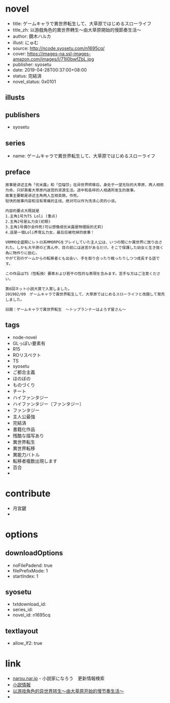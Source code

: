 # novel

- title: ゲームキャラで異世界転生して、大草原ではじめるスローライフ
- title_zh: 以游戲角色的異世界轉生～由大草原開始的慢節奏生活～
- author: 鏑木ハルカ
- illust: にゅむ
- source: http://ncode.syosetu.com/n1695cq/
- cover: https://images-na.ssl-images-amazon.com/images/I/71ll0bwfZbL.jpg
- publisher: syosetu
- date: 2019-04-28T00:37:00+08:00
- status: 完結済
- novel_status: 0x0101

## illusts


## publishers

- syosetu

## series

- name: ゲームキャラで異世界転生して、大草原ではじめるスローライフ

## preface


```
故事是讲述主角「优米露」和「亞瑠莎」在异世界转移后，身处于一望无际的大草原，两人相依为命，只好靠着大草原内迷宫的资源生活。途中和各样的人相遇所发生的故事。
故事主要都是讲述主角两人互相卖萌，作死。
轻快的故事内容和没有胃痛的主线，绝对可以作为洗涤心灵的小说。

内容的要点大既就是
1.主角1号为TS Loli (重点)
2.主角2号是幺力女(初期)
3.主角1号偶尔会作死(可以想像成优米露是物理版的尤莉)
4.這是一個Loli养育幺力女，最后后被吃掉的故事！

VRMMO全盛期にレトロ系MMORPGをプレイしていた主人公は、いつの間にか異世界に放り出された。しかも大平原のど真ん中、目の前には迷宮があるだけ。そこで保護した幼女と生き抜く為に物作りに励む。
やがて別のゲームからの転移者とも出会い、手を取り合ったり戦ったりしつつ成長する話です。

この作品はTS（性転換）要素および若干の性的な表現を含みます。苦手な方はご注意ください。

第6回ネット小説大賞で入賞しました。
201902/09　ゲームキャラで異世界転生して、大草原ではじめるスローライフと改題して発売しました。

旧題：ゲームキャラで異世界転生　～トップランナーはよろず屋さん～
```

## tags

- node-novel
- GLっぽい要素有
- R15
- ROリスペクト
- TS
- syosetu
- ご都合主義
- ほのぼの
- ものづくり
- チート
- ハイファンタジー
- ハイファンタジー〔ファンタジー〕
- ファンタジー
- 主人公最強
- 完結済
- 書籍化作品
- 残酷な描写あり
- 異世界転生
- 異世界転移
- 異能力バトル
- 転移者複数出現します
- 百合
- 

# contribute

- 月宮鍵
- 

# options

## downloadOptions

- noFilePadend: true
- filePrefixMode: 1
- startIndex: 1

## syosetu

- txtdownload_id:
- series_id:
- novel_id: n1695cq

## textlayout

- allow_lf2: true

# link

- [narou.nar.jp](https://narou.nar.jp/search.php?text=n1695cq&novel=all&genre=all&new_genre=all&length=0&down=0&up=100) - 小説家になろう　更新情報検索
- [小説情報](https://ncode.syosetu.com/novelview/infotop/ncode/n1695cq/)
- [以游戏角色的异世界转生～由大草原开始的慢节奏生活～](https://tieba.baidu.com/p/6031960273?red_tag=0288847927)
- 


